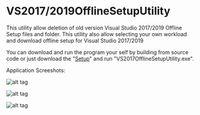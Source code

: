 # VS2017/2019OfflineSetupUtility
This utility allow deletion of old version Visual Studio 2017/2019 Offline Setup files and folder.
This utility also allow selecting your own workload and download offline setup for Visual Studio 2017/2019

You can download and run the program your self by building from source code or just download the "[Setup](https://github.com/deepak-rathi/VS2017OfflineSetupUtility/releases)" and run "VS2017OfflineSetupUtility.exe".

Application Screeshots:

![alt tag](https://github.com/deepak-rathi/VS2017OfflineSetupUtility/blob/master/Screenshots/HomePage.PNG)

![alt tag](https://github.com/deepak-rathi/VS2017OfflineSetupUtility/blob/master/Screenshots/CleanUtility.PNG)

![alt tag](https://github.com/deepak-rathi/VS2017OfflineSetupUtility/blob/master/Screenshots/DownloadUtility.PNG)
